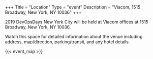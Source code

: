 +++
Title = "Location"
Type = "event"
Description = "Viacom, 1515 Broadway, New York, NY 10036"
+++

2019 DevOpsDays New York City will be held at Viacom offices at 1515 Broadway, New York, NY 10036.

Watch this space for detailed information about the venue including address, map/direction, parking/transit, and any hotel details.

{{< event_map >}}
